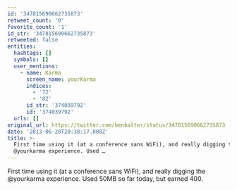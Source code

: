 ```yaml
---
id: '347815690662735873'
retweet_count: '0'
favorite_count: '1'
id_str: '347815690662735873'
retweeted: false
entities:
  hashtags: []
  symbols: []
  user_mentions:
    - name: Karma
      screen_name: yourKarma
      indices:
        - '72'
        - '82'
      id_str: '374039792'
      id: '374039792'
  urls: []
original_url: https://twitter.com/benbalter/status/347815690662735873
date: '2013-06-20T20:38:17.000Z'
title: >-
  First time using it (at a conference sans WiFi), and really digging the
  @yourkarma experience. Used …
---
```


First time using it (at a conference sans WiFi), and really digging the @yourkarma experience. Used 50MB so far today, but earned 400.